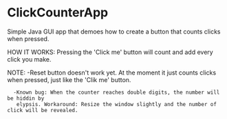 # ClickCounterApp
Simple Java GUI app that demoes how to create a button that counts clicks when pressed.

HOW IT WORKS:
Pressing the 'Click me' button will count and add every click you make. 

NOTE: -Reset button doesn't work yet. At the moment it just counts clicks when pressed, 
       just like the 'Clik me' button.
      
      -Known bug: When the counter reaches double digits, the number will be hiddin by 
       elypsis. Workaround: Resize the window slightly and the number of click will be revealed.
